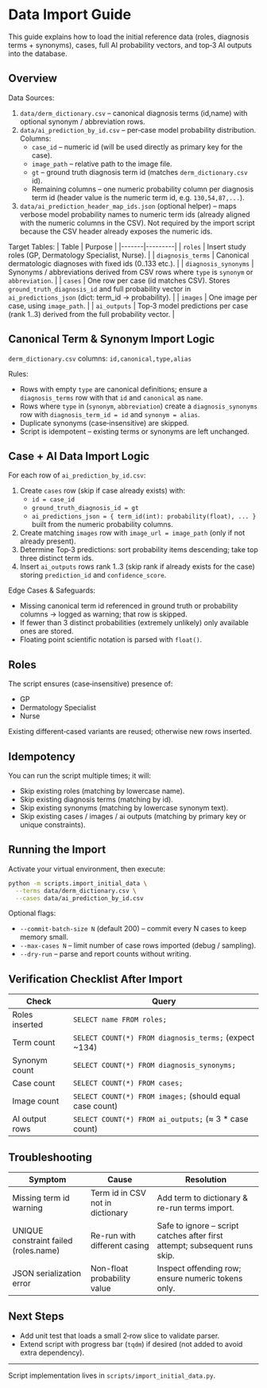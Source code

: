 # Data Import Guide

This guide explains how to load the initial reference data (roles, diagnosis terms + synonyms), cases, full AI probability vectors, and top‑3 AI outputs into the database.

## Overview
Data Sources:
1. `data/derm_dictionary.csv` – canonical diagnosis terms (id,name) with optional synonym / abbreviation rows.
2. `data/ai_prediction_by_id.csv` – per‑case model probability distribution. Columns:
   - `case_id` – numeric id (will be used directly as primary key for the case).
   - `image_path` – relative path to the image file.
   - `gt` – ground truth diagnosis term id (matches `derm_dictionary.csv` id).
   - Remaining columns – one numeric probability column per diagnosis term id (header value is the numeric term id, e.g. `130,54,87,...`).
3. `data/ai_prediction_header_map_ids.json` (optional helper) – maps verbose model probability names to numeric term ids (already aligned with the numeric columns in the CSV). Not required by the import script because the CSV header already exposes the numeric ids.

Target Tables:
| Table | Purpose |
|-------|---------|
| `roles` | Insert study roles (GP, Dermatology Specialist, Nurse). |
| `diagnosis_terms` | Canonical dermatologic diagnoses with fixed ids (0..133 etc.). |
| `diagnosis_synonyms` | Synonyms / abbreviations derived from CSV rows where `type` is `synonym` or `abbreviation`. |
| `cases` | One row per case (id matches CSV). Stores `ground_truth_diagnosis_id` and full probability vector in `ai_predictions_json` (dict: term_id -> probability). |
| `images` | One image per case, using `image_path`. |
| `ai_outputs` | Top‑3 model predictions per case (rank 1..3) derived from the full probability vector. |

## Canonical Term & Synonym Import Logic
`derm_dictionary.csv` columns: `id,canonical,type,alias`

Rules:
* Rows with empty `type` are canonical definitions; ensure a `diagnosis_terms` row with that `id` and `canonical` as `name`.
* Rows where `type` in (`synonym`, `abbreviation`) create a `diagnosis_synonyms` row with `diagnosis_term_id = id` and `synonym = alias`.
* Duplicate synonyms (case‑insensitive) are skipped.
* Script is idempotent – existing terms or synonyms are left unchanged.

## Case + AI Data Import Logic
For each row of `ai_prediction_by_id.csv`:
1. Create `cases` row (skip if case already exists) with:
   * `id = case_id`
   * `ground_truth_diagnosis_id = gt`
   * `ai_predictions_json = { term_id(int): probability(float), ... }` built from the numeric probability columns.
2. Create matching `images` row with `image_url = image_path` (only if not already present).
3. Determine Top‑3 predictions: sort probability items descending; take top three distinct term ids.
4. Insert `ai_outputs` rows rank 1..3 (skip rank if already exists for the case) storing `prediction_id` and `confidence_score`.

Edge Cases & Safeguards:
* Missing canonical term id referenced in ground truth or probability columns → logged as warning; that row is skipped.
* If fewer than 3 distinct probabilities (extremely unlikely) only available ones are stored.
* Floating point scientific notation is parsed with `float()`.

## Roles
The script ensures (case‑insensitive) presence of:
* GP
* Dermatology Specialist
* Nurse

Existing different‑cased variants are reused; otherwise new rows inserted.

## Idempotency
You can run the script multiple times; it will:
* Skip existing roles (matching by lowercase name).
* Skip existing diagnosis terms (matching by id).
* Skip existing synonyms (matching by lowercase synonym text).
* Skip existing cases / images / ai outputs (matching by primary key or unique constraints).

## Running the Import
Activate your virtual environment, then execute:
```bash
python -m scripts.import_initial_data \
  --terms data/derm_dictionary.csv \
  --cases data/ai_prediction_by_id.csv
```

Optional flags:
* `--commit-batch-size N` (default 200) – commit every N cases to keep memory small.
* `--max-cases N` – limit number of case rows imported (debug / sampling).
* `--dry-run` – parse and report counts without writing.

## Verification Checklist After Import
| Check | Query |
|-------|-------|
| Roles inserted | `SELECT name FROM roles;` |
| Term count | `SELECT COUNT(*) FROM diagnosis_terms;` (expect ~134) |
| Synonym count | `SELECT COUNT(*) FROM diagnosis_synonyms;` |
| Case count | `SELECT COUNT(*) FROM cases;` |
| Image count | `SELECT COUNT(*) FROM images;` (should equal case count) |
| AI output rows | `SELECT COUNT(*) FROM ai_outputs;` (≈ 3 * case count) |

## Troubleshooting
| Symptom | Cause | Resolution |
|---------|-------|-----------|
| Missing term id warning | Term id in CSV not in dictionary | Add term to dictionary & re-run terms import. |
| UNIQUE constraint failed (roles.name) | Re-run with different casing | Safe to ignore – script catches after first attempt; subsequent runs skip. |
| JSON serialization error | Non-float probability value | Inspect offending row; ensure numeric tokens only. |

## Next Steps
* Add unit test that loads a small 2‑row slice to validate parser.
* Extend script with progress bar (`tqdm`) if desired (not added to avoid extra dependency).

---
Script implementation lives in `scripts/import_initial_data.py`.
